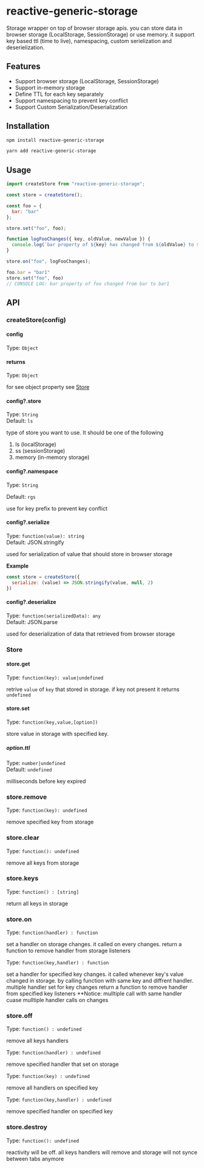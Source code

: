 # reactive-generic-storage
Storage wrapper on top of browser storage apis. you can store data in browser storage (LocalStorage, SessionStorage) or use memory. it support key based ttl (time to live), namespacing, custom serielization and deserielization.

## Features
* Support browser storage (LocalStorage, SessionStorage)
* Support in-memory storage
* Define TTL for each key separately
* Support namespacing to prevent key conflict 
* Support Custom Serialization/Deserialization

## Installation
```bash
npm install reactive-generic-storage

yarn add reactive-generic-storage
```

## Usage
```javascript
import createStore from "reactive-generic-storage";

const store = createStore();

const foo = {
  bar: "bar"
};

store.set("foo", foo);

function logFooChanges({ key, oldValue, newValue }) {
  console.log(`bar property of ${key} has changed from ${oldValue} to ${newValue.bar}`);
}

store.on("foo", logFooChanges);

foo.bar = "bar1"
store.set("foo", foo)
// CONSOLE LOG: bar property of foo changed from bar to bar1

```


## API

### createStore(config)

#### config
Type: `Object`

#### returns
Type: `Object`

for see object property see [Store](#store)

#### config?.store
Type: `String`<br>
Default: `ls`

type of store you want to use. It should be one of the following

1. ls (localStorage)
2. ss (sessionStorage)
3. memory (in-memory storage)

#### config?.namespace
Type: `String`

Default: `rgs`

use for key prefix to prevent key conflict

#### config?.serialize
Type: `function(value): string`<br>
Default: JSON.stringify

used for serialization of value that should store in browser storage

**Example**
```javascript
const store = createStore({
  serialize: (value) => JSON.stringify(value, null, 2)
})
```

#### config?.deserialize
Type: `function(serializedData): any`<br>
Default: JSON.parse

used for deserialization of data that retrieved from browser storage


### Store

#### store.get
Type: `function(key): value|undefined`

retrive `value` of `key` that stored in storage. if key not present it returns `undefined`

#### store.set
Type: `function(key,value,[option])`

store value in storage with specified key.

##### option.ttl

Type: `number|undefined`<br>
Default: `undefined`

milliseconds before key expired

### store.remove
Type: `function(key): undefined`

remove specified key from storage

### store.clear
Type: `function(): undefined`

remove all keys from storage

### store.keys
Type: `function() : [string]`

return all keys in storage

### store.on
Type: `function(handler) : function`

set a handler on storage changes. it called on every changes.
return a function to remove handler from storage listeners

Type: `function(key,handler) : function`

set a handler for specified key changes. it called whenever key's value changed in storage.
by calling function with same key and diffrent handler. multiple handler set for key changes
return a function to remove handler from specified key listeners
**Notice: mulltiple call with same handler cuase mulltiple handler calls on changes

### store.off
Type: `function() : undefined`

remove all keys handlers

Type: `function(handler) : undefined`

remove specified handler that set on storage

Type: `function(key) : undefined`

remove all handlers on specified key

Type: `function(key,handler) : undefined`

remove specified handler on specified key

### store.destroy
Type: `function(): undefined`

reactivity will be off. all keys handlers will remove and storage will not synce between tabs anymore 


